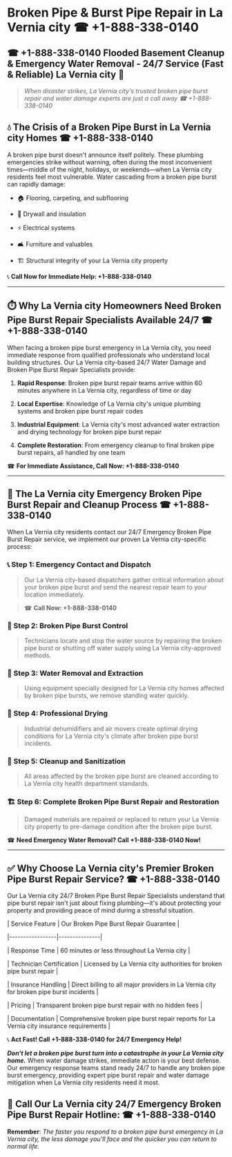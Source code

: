 # Broken Pipe & Burst Pipe Repair in La Vernia city ☎ +1-888-338-0140  
## ☎ +1-888-338-0140 Flooded Basement Cleanup & Emergency Water Removal - 24/7 Service (Fast & Reliable) La Vernia city 🚨  

> *When disaster strikes, La Vernia city's trusted broken pipe burst repair and water damage experts are just a call away ☎ +1-888-338-0140*  

## 💧 The Crisis of a Broken Pipe Burst in La Vernia city Homes ☎ +1-888-338-0140  

A broken pipe burst doesn't announce itself politely. These plumbing emergencies strike without warning, often during the most inconvenient times—middle of the night, holidays, or weekends—when La Vernia city residents feel most vulnerable. Water cascading from a broken pipe burst can rapidly damage:  

* 🏠 Flooring, carpeting, and subflooring  
* 🧱 Drywall and insulation  
* ⚡ Electrical systems  
* 🛋️ Furniture and valuables  
* 🏗️ Structural integrity of your La Vernia city property  

📞 **Call Now for Immediate Help: +1-888-338-0140**  

---  

## ⏱️ Why La Vernia city Homeowners Need Broken Pipe Burst Repair Specialists Available 24/7 ☎ +1-888-338-0140  

When facing a broken pipe burst emergency in La Vernia city, you need immediate response from qualified professionals who understand local building structures. Our La Vernia city-based 24/7 Water Damage and Broken Pipe Burst Repair Specialists provide:  

1. **Rapid Response**: Broken pipe burst repair teams arrive within 60 minutes anywhere in La Vernia city, regardless of time or day  
2. **Local Expertise**: Knowledge of La Vernia city's unique plumbing systems and broken pipe burst repair codes  
3. **Industrial Equipment**: La Vernia city's most advanced water extraction and drying technology for broken pipe burst repair  
4. **Complete Restoration**: From emergency cleanup to final broken pipe burst repairs, all handled by one team  

☎ **For Immediate Assistance, Call Now: +1-888-338-0140**  

---  

## 🔧 The La Vernia city Emergency Broken Pipe Burst Repair and Cleanup Process ☎ +1-888-338-0140  

When La Vernia city residents contact our 24/7 Emergency Broken Pipe Burst Repair service, we implement our proven La Vernia city-specific process:  

### 📞 Step 1: Emergency Contact and Dispatch  
> Our La Vernia city-based dispatchers gather critical information about your broken pipe burst and send the nearest repair team to your location immediately.  
> ☎ **Call Now: +1-888-338-0140**  

### 🚿 Step 2: Broken Pipe Burst Control  
> Technicians locate and stop the water source by repairing the broken pipe burst or shutting off water supply using La Vernia city-approved methods.  

### 🌊 Step 3: Water Removal and Extraction  
> Using equipment specially designed for La Vernia city homes affected by broken pipe bursts, we remove standing water quickly.  

### 💨 Step 4: Professional Drying  
> Industrial dehumidifiers and air movers create optimal drying conditions for La Vernia city's climate after broken pipe burst incidents.  

### 🧼 Step 5: Cleanup and Sanitization  
> All areas affected by the broken pipe burst are cleaned according to La Vernia city health department standards.  

### 🏗️ Step 6: Complete Broken Pipe Burst Repair and Restoration  
> Damaged materials are repaired or replaced to return your La Vernia city property to pre-damage condition after the broken pipe burst.  

☎ **Need Emergency Water Removal? Call +1-888-338-0140 Now!**  

---  

## ✅ Why Choose La Vernia city's Premier Broken Pipe Burst Repair Service? ☎ +1-888-338-0140  

Our La Vernia city 24/7 Broken Pipe Burst Repair Specialists understand that pipe burst repair isn't just about fixing plumbing—it's about protecting your property and providing peace of mind during a stressful situation.  

| Service Feature | Our Broken Pipe Burst Repair Guarantee |  
|-----------------|---------------|  
| Response Time | 60 minutes or less throughout La Vernia city |  
| Technician Certification | Licensed by La Vernia city authorities for broken pipe burst repair |  
| Insurance Handling | Direct billing to all major providers in La Vernia city for broken pipe burst incidents |  
| Pricing | Transparent broken pipe burst repair with no hidden fees |  
| Documentation | Comprehensive broken pipe burst repair reports for La Vernia city insurance requirements |  

📞 **Act Fast! Call +1-888-338-0140 for 24/7 Emergency Help!**  

***Don't let a broken pipe burst turn into a catastrophe in your La Vernia city home.*** When water damage strikes, immediate action is your best defense. Our emergency response teams stand ready 24/7 to handle any broken pipe burst emergency, providing expert pipe burst repair and water damage mitigation when La Vernia city residents need it most.  

## 📱 Call Our La Vernia city 24/7 Emergency Broken Pipe Burst Repair Hotline: ☎ +1-888-338-0140  

**Remember**: *The faster you respond to a broken pipe burst emergency in La Vernia city, the less damage you'll face and the quicker you can return to normal life.*